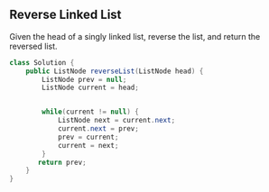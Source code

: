 ## Reverse Linked List

Given the head of a singly linked list, reverse the list, and return the reversed list.

```java
class Solution {
    public ListNode reverseList(ListNode head) {
        ListNode prev = null;
        ListNode current = head;


        while(current != null) {
            ListNode next = current.next;
            current.next = prev;
            prev = current;
            current = next;
        }
       return prev;
    }
}
```
